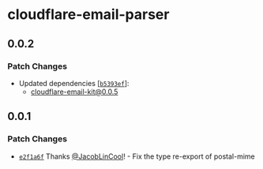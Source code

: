 # cloudflare-email-parser

## 0.0.2

### Patch Changes

-   Updated dependencies [[`b5393ef`](https://github.com/JacobLinCool/cloudflare-email-kit/commit/b5393ef95ecf1170154d8f42e5992f218f593a6e)]:
    -   cloudflare-email-kit@0.0.5

## 0.0.1

### Patch Changes

-   [`e2f1a6f`](https://github.com/JacobLinCool/cloudflare-email-kit/commit/e2f1a6f78be3aee3500bf79c1f389d7c50e47521) Thanks [@JacobLinCool](https://github.com/JacobLinCool)! - Fix the type re-export of postal-mime
